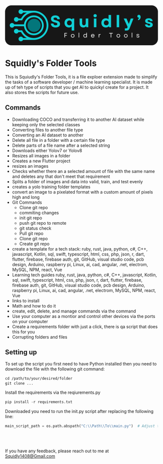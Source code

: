
![Logo](https://raw.githubusercontent.com/Squidly1408/Squidly1408/refs/heads/main/images/Squidly's%20Folder%20Tools.png)

# Squidly's Folder Tools
This is Squiudly's Folder Tools, it is a file exploer extension made to simplify the tasks of a software developer / machine learning specialist. It is made up of teh type of scripts that you get AI to quickyl create for a project. It also stores the scripts for future use.

## Commands
- Downloading COCO and transferring it to another AI dataset while keeping only the selected classes
- Converting files to another file type
- Converting an AI dataset to another
- Delete all file in a folder with a certain file type
- Delete parts of a file name after a selected string
- Downloads either Yolov7 or Yolov8
- Resizes all images in a folder
- Creates a new Flutter project
- resizes an images
- Checks whether there an a selected amount of file with the same name and deletes any that don't meet that requirement
- Splits a folder of images and data into valid, train, and test evenly
- creates a yolo training folder templates
- convert an image to a pixelated format with a custom amount of pixels high and long
- Git Commands
    - Clone git repo
    - commiting changes
    - init git repo
    - push git repo to remote
    - git status check
    - Pull git repo
    - Clone git repo
    - Create git repo
- create a template for a tech stack: 
ruby, rust, java, python, c#, C++, javascript, Kotlin, sql, swift, typescript, html, css, php, json, r, dart, flutter, firebase, firebase auth, git, GitHub, visual studio code, pcb design, Arduino, raspberry pi, Linux, ai, cad, angular, .net, electrom, MySQL, NPM, react, Vue
- Learning tech guides
ruby, rust, java, python, c#, C++, javascript, Kotlin, sql, swift, typescript, html, css, php, json, r, dart, flutter, firebase, firebase auth, git, GitHub, visual studio code, pcb design, Arduino, raspberry pi, Linux, ai, cad, angular, .net, electrom, MySQL, NPM, react, Vue
- links to install
- Math and how to do it
- create, edit, delete, and manage commands via the command
- Use your computer as a montior and control other devices via the ports on your computer
- Create a requirements folder with just a click, there is qa script that does this for you
- Corrupting folders and files


## Setting up
To set up the script you first need to have Python installed then you need to download the file with the following git command:

```
cd /path/to/your/desired/folder
git clone ...
```
Install the requirements via the reqiurements.py

``` python 
pip install -r requirements.txt
```

Downloaded you need to run the init.py script after replacing the following line:

``` python 
main_script_path = os.path.abspath("C:\\Path\\To\\main.py")  # Adjust this as needed
```

\
\
\
If you have any feedback, please reach out to me at Squidly1408@Gmail.com
